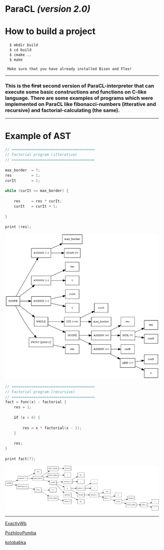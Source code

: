 # **ParaCL ***(version 2.0)***** 

# How to build a project
```
  $ mkdir build
  $ cd build
  $ cmake ..
  $ make
```
``` 
 Make sure that you have already installed Bison and Flex!
```
---
### This is the ~~first~~ second version of ParaCL-interpreter that can execute some basic constructions and functions on C-like language. There are some examples of programs which were implemented on ParaCL like fibonacci-numbers (itterative and recursive) and factorial-calculating (the same).   
---
# Example of AST 
```cpp
// ====================================== 
// Factorial program (itterative)
// ======================================

max_border  = ?;
res         = 1;
curIt       = 1;

while (curIt <= max_border) {

    res     = res * curIt;
    curIt   = curIt + 1;

}

print (res);
```
<p align = "center">
<img src = "pics/dumpIt.png">
</p>

```cpp
// ====================================== 
// Factorial program (recursive)
// ======================================
fact = func(x) : factorial {
    res = 1;
    
    if (x > 0) {

        res = x * factorial(x - 1); 
    }
    
    res;
}

print fact(?);
```

<p align = "center">
<img src = "pics/dumpRec.png">
</p>

---

[ExactlyWb](https://github.com/Exactlywb)

[PozhiloyPumba](https://github.com/PozhiloyPumba)

[kolobabka](https://github.com/kolobabka)